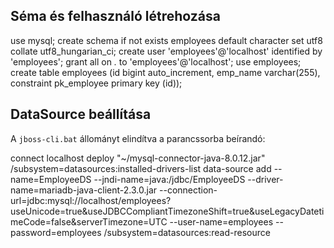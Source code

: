 ## Séma és felhasználó létrehozása

use mysql;
create schema if not exists employees default character set utf8 collate utf8_hungarian_ci;
create user 'employees'@'localhost' identified by 'employees';
grant all on *.* to 'employees'@'localhost';
use employees;
create table employees (id bigint auto_increment, emp_name varchar(255),
      constraint pk_employee primary key (id));

## DataSource beállítása

A `jboss-cli.bat` állományt elindítva a parancssorba beírandó:

connect localhost
deploy "~/mysql-connector-java-8.0.12.jar"
/subsystem=datasources:installed-drivers-list
data-source add --name=EmployeeDS --jndi-name=java:/jdbc/EmployeeDS --driver-name=mariadb-java-client-2.3.0.jar --connection-url=jdbc:mysql://localhost/employees?useUnicode=true&useJDBCCompliantTimezoneShift=true&useLegacyDatetimeCode=false&serverTimezone=UTC --user-name=employees --password=employees
/subsystem=datasources:read-resource